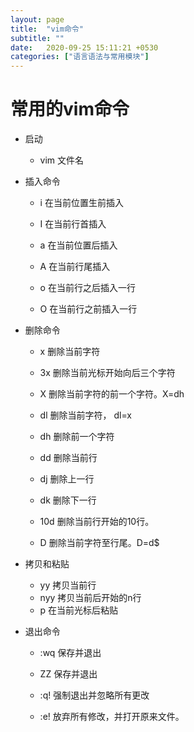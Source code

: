 ```yaml
---
layout: page
title:  "vim命令"
subtitle: ""
date:   2020-09-25 15:11:21 +0530
categories: ["语言语法与常用模块"]
---
```


# 常用的vim命令

- 启动
    - vim 文件名
- 插入命令
    - i 在当前位置生前插入

    - I 在当前行首插入

    - a 在当前位置后插入

    - A 在当前行尾插入

    - o 在当前行之后插入一行

    - O 在当前行之前插入一行
- 删除命令
    - x 删除当前字符

    - 3x 删除当前光标开始向后三个字符

    - X 删除当前字符的前一个字符。X=dh

    - dl 删除当前字符， dl=x

    - dh 删除前一个字符

    - dd 删除当前行

    - dj 删除上一行

    - dk 删除下一行

    - 10d 删除当前行开始的10行。

    - D 删除当前字符至行尾。D=d$

- 拷贝和粘贴
    - yy 拷贝当前行
    - nyy 拷贝当前后开始的n行
    - p  在当前光标后粘贴
- 退出命令
    - :wq 保存并退出

    - ZZ 保存并退出

    - :q! 强制退出并忽略所有更改

    - :e! 放弃所有修改，并打开原来文件。
